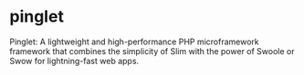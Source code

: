 # pinglet
Pinglet: A lightweight and high-performance PHP microframework framework that combines the simplicity of Slim with the power of Swoole or Swow for lightning-fast web apps.
